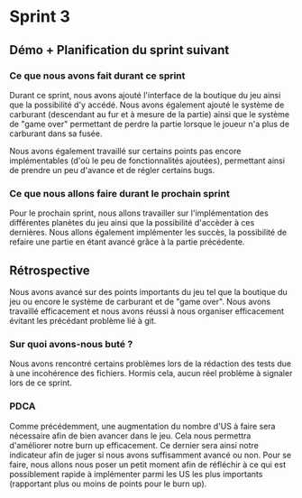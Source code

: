 # Sprint 3

## Démo + Planification du sprint suivant

### Ce que nous avons fait durant ce sprint
Durant ce sprint, nous avons ajouté l'interface de la boutique du jeu ainsi que la possibilité d'y accédé. Nous avons également ajouté le système de carburant (descendant au fur et à mesure de la partie) ainsi que le système de "game over" permettant de perdre la partie lorsque le joueur n'a plus de carburant dans sa fusée.

Nous avons également travaillé sur certains points pas encore implémentables (d'où le peu de fonctionnalités ajoutées), permettant ainsi de prendre un peu d'avance et de régler certains bugs.

### Ce que nous allons faire durant le prochain sprint

Pour le prochain sprint, nous allons travailler sur l'implémentation des différentes planètes du jeu ainsi que la possibilité d'accèder à ces dernières. Nous allons également implémenter les succès, la possibilité de refaire une partie en étant avancé grâce à la partie précédente.

## Rétrospective
Nous avons avancé sur des points importants du jeu tel que la boutique du jeu ou encore le système de carburant et de "game over". Nous avons travaillé efficacement et nous avons réussi à nous organiser efficacement évitant les précédant problème lié à git.


### Sur quoi avons-nous buté ?
Nous avons rencontré certains problèmes lors de la rédaction des tests due à une incohérence des fichiers. Hormis cela, aucun réel problème à signaler lors de ce sprint.

### PDCA
Comme précédemment, une augmentation du nombre d'US à faire sera nécessaire afin de bien avancer dans le jeu. Cela nous permettra d'améliorer notre burn up efficacement. Ce dernier sera ainsi notre indicateur afin de juger si nous avons suffisamment avancé ou non. Pour se faire, nous allons nous poser un petit moment afin de réfléchir à ce qui est possiblement rapide à implémenter parmi les US les plus importants (rapportant plus ou moins de points pour le burn up).